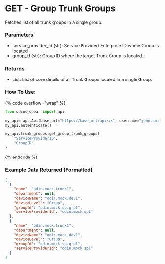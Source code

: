 # GET - Group Trunk Groups

Fetches list of all trunk groups in a single group.

### Parameters&#x20;

* service\_provider\_id (str): Service Provider/ Enterprise ID where Group is located.&#x20;
* group\_id (str): Group ID where the target Trunk Group is located.

### Returns

* List: List of core details of all Trunk Groups located in a single Group.

### How To Use:

{% code overflow="wrap" %}
```python
from odins_spear import api

my_api= api.Api(base_url="https://base_url/api/vx", username="john.smith", password="ODIN_INSTANCE_1")
my_api.authenticate()

my_api.trunk_groups.get_group_trunk_groups(
    "ServiceProviderID",
    "GroupID"
)
```
{% endcode %}

### Example Data Returned (Formatted)

```json
[
  {
    "name": "odin.mock.trunk1",
    "department": null,
    "deviceName": "odin.mock.dev1",
    "deviceLevel": "Group",
    "groupId": "odin.mock.sp.grp1",
    "serviceProviderId": "odin.mock.sp1"
  },
  {
    "name": "odin.mock.trunk1",
    "department": null,
    "deviceName": "odin.mock.dev1",
    "deviceLevel": "Group",
    "groupId": "odin.mock.sp.grp1",
    "serviceProviderId": "odin.mock.sp1"
  }
]
```
